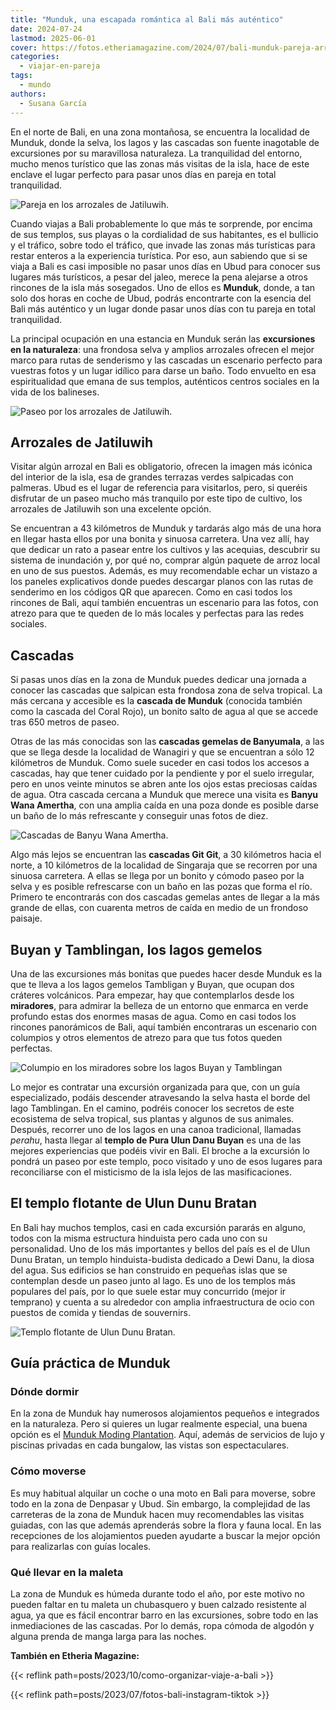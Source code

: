 ```yaml
---
title: "Munduk, una escapada romántica al Bali más auténtico"
date: 2024-07-24
lastmod: 2025-06-01
cover: https://fotos.etheriamagazine.com/2024/07/bali-munduk-pareja-arrozal.jpg
categories: 
  - viajar-en-pareja
tags: 
  - mundo
authors: 
  - Susana García
---
```


En el norte de Bali, en una zona montañosa, se encuentra la localidad de Munduk, donde 
la selva, los lagos y las cascadas son fuente inagotable de excursiones por su 
maravillosa naturaleza. La tranquilidad del entorno, mucho menos turístico que las zonas 
más visitas de la isla, hace de este enclave el lugar perfecto para pasar unos días en 
pareja en total tranquilidad. 

![Pareja en los arrozales de Jatiluwih.](https://fotos.etheriamagazine.com/2024/07/bali-munduk-pareja-arrozal.jpg "Pareja en los arrozales de Jatiluwih. © Susana García.")

<!-- LEGACY_UPDATED: **Actualizado junio 2025** -->

Cuando viajas a Bali probablemente lo que más te sorprende, por encima de sus templos, 
sus playas o la cordialidad de sus habitantes, es el bullicio y el tráfico, sobre todo 
el tráfico, que invade las zonas más turísticas para restar enteros a la experiencia 
turística. Por eso, aun sabiendo que si se viaja a Bali es casi imposible no pasar unos 
días en Ubud para conocer sus lugares más turísticos, a pesar del jaleo, merece la pena 
alejarse a otros rincones de la isla más sosegados. Uno de ellos es **Munduk**, donde, a 
tan solo dos horas en coche de Ubud, podrás encontrarte con la esencia del Bali más 
auténtico y un lugar donde pasar unos días con tu pareja en total tranquilidad. 

La principal ocupación en una estancia en Munduk serán las **excursiones en la 
naturaleza**: una frondosa selva y amplios arrozales ofrecen el mejor marco para rutas 
de senderismo y las cascadas un escenario perfecto para vuestras fotos y un lugar 
idílico para darse un baño. Todo envuelto en esa espiritualidad que emana de sus 
templos, auténticos centros sociales en la vida de los balineses. 

![Paseo por los arrozales de Jatiluwih.](https://fotos.etheriamagazine.com/2024/07/bali-munduk-paseo-arrozal.jpg "Paseo por los arrozales de Jatiluwih. © Susana García.")

## Arrozales de Jatiluwih

Visitar algún arrozal en Bali es obligatorio, ofrecen la imagen más icónica del interior 
de la isla, esa de grandes terrazas verdes salpicadas con palmeras. Ubud es el lugar de 
referencia para visitarlos, pero, si queréis disfrutar de un paseo mucho más tranquilo 
por este tipo de cultivo, los arrozales de Jatiluwih son una excelente opción. 

Se encuentran a 43 kilómetros de Munduk y tardarás algo más de una hora en llegar hasta 
ellos por una bonita y sinuosa carretera. Una vez allí, hay que dedicar un rato a pasear 
entre los cultivos y las acequias, descubrir su sistema de inundación y, por qué no, 
comprar algún paquete de arroz local en uno de sus puestos. Además, es muy recomendable 
echar un vistazo a los paneles explicativos donde puedes descargar planos con las rutas 
de senderimo en los códigos QR que aparecen. Como en casi todos los rincones de Bali, 
aquí también encuentras un escenario para las fotos, con atrezo para que te queden de lo 
más locales y perfectas para las redes sociales. 

## Cascadas

Si pasas unos días en la zona de Munduk puedes dedicar una jornada a conocer las 
cascadas que salpican esta frondosa zona de selva tropical. La más cercana y accesible 
es la **cascada de Munduk** (conocida también como la cascada del Coral Rojo), un bonito 
salto de agua al que se accede tras 650 metros de paseo. 

Otras de las más conocidas son las **cascadas gemelas de Banyumala**, a las que se llega 
desde la localidad de Wanagiri y que se encuentran a sólo 12 kilómetros de Munduk. Como 
suele suceder en casi todos los accesos a cascadas, hay que tener cuidado por la 
pendiente y por el suelo irregular, pero en unos veinte minutos se abren ante los ojos 
estas preciosas caídas de agua. Otra cascada cercana a Munduk que merece una visita es 
**Banyu Wana Amertha**, con una amplia caída en una poza donde es posible darse un baño 
de lo más refrescante y conseguir unas fotos de diez. 

![Cascadas de Banyu Wana Amertha.](https://fotos.etheriamagazine.com/2024/07/Bali-munduk-cascadas.jpg "Cascadas de Banyu Wana Amertha. © Karthik Sreenivas")

Algo más lejos se encuentran las **cascadas Git Git**, a 30 kilómetros hacia el norte, a 
10 kilómetros de la localidad de Singaraja que se recorren por una sinuosa carretera. A 
ellas se llega por un bonito y cómodo paseo por la selva y es posible refrescarse con un 
baño en las pozas que forma el río. Primero te encontrarás con dos cascadas gemelas 
antes de llegar a la más grande de ellas, con cuarenta metros de caída en medio de un 
frondoso paisaje. 

## Buyan y Tamblingan, los lagos gemelos

Una de las excursiones más bonitas que puedes hacer desde Munduk es la que te lleva a 
los lagos gemelos Tambligan y Buyan, que ocupan dos cráteres volcánicos. Para empezar, 
hay que contemplarlos desde los **miradores**, para admirar la belleza de un entorno que 
enmarca en verde profundo estas dos enormes masas de agua. Como en casi todos los 
rincones panorámicos de Bali, aquí también encontraras un escenario con columpios y 
otros elementos de atrezo para que tus fotos queden perfectas. 

![Columpio en los miradores sobre los lagos Buyan y Tamblingan](https://fotos.etheriamagazine.com/2024/07/bali-munduk-columpio.jpg "Columpio en los miradores sobre los lagos Buyan y Tamblingan. © Susana García.")

Lo mejor es contratar una excursión organizada para que, con un guía especializado, 
podáis descender atravesando la selva hasta el borde del lago Tamblingan. En el camino, 
podréis conocer los secretos de este ecosistema de selva tropical, sus plantas y algunos 
de sus animales. Después, recorrer uno de los lagos en una canoa tradicional, llamadas 
_perahu_, hasta llegar al **templo de Pura Ulun Danu Buyan** es una de las mejores 
experiencias que podéis vivir en Bali. El broche a la excursión lo pondrá un paseo por 
este templo, poco visitado y uno de esos lugares para reconciliarse con el misticismo de 
la isla lejos de las masificaciones. 

## El templo flotante de Ulun Dunu Bratan

En Bali hay muchos templos, casi en cada excursión pararás en alguno, todos con la misma 
estructura hinduista pero cada uno con su personalidad. Uno de los más importantes y 
bellos del país es el de Ulun Dunu Bratan, un templo hinduista-budista dedicado a Dewi 
Danu, la diosa del agua. Sus edificios se han construido en pequeñas islas que se 
contemplan desde un paseo junto al lago. Es uno de los templos más populares del país, 
por lo que suele estar muy concurrido (mejor ir temprano) y cuenta a su alrededor con 
amplia infraestructura de ocio con puestos de comida y tiendas de souvernirs. 

![Templo flotante de Ulun Dunu Bratan.](https://fotos.etheriamagazine.com/2024/07/bali-munduk-templo.jpg "Templo flotante de Ulun Dunu Bratan. © Romeo A")

## Guía práctica de Munduk

### Dónde dormir

En la zona de Munduk hay numerosos alojamientos pequeños e integrados en la naturaleza. 
Pero si quieres un lugar realmente especial, una buena opción es el [Munduk Moding 
Plantation](http://mundukmodingplantation.com). Aquí, además de servicios de lujo y 
piscinas privadas en cada bungalow, las vistas son espectaculares. 

### Cómo moverse

Es muy habitual alquilar un coche o una moto en Bali para moverse, sobre todo en la zona 
de Denpasar y Ubud. Sin embargo, la complejidad de las carreteras de la zona de Munduk 
hacen muy recomendables las visitas guiadas, con las que además aprenderás sobre la 
flora y fauna local. En las recepciones de los alojamientos pueden ayudarte a buscar la 
mejor opción para realizarlas con guías locales. 

### Qué llevar en la maleta

La zona de Munduk es húmeda durante todo el año, por este motivo no pueden faltar en tu 
maleta un chubasquero y buen calzado resistente al agua, ya que es fácil encontrar barro 
en las excursiones, sobre todo en las inmediaciones de las cascadas. Por lo demás, ropa 
cómoda de algodón y alguna prenda de manga larga para las noches. 

**También en Etheria Magazine:** 

{{< reflink path=posts/2023/10/como-organizar-viaje-a-bali >}} 

{{< reflink path=posts/2023/07/fotos-bali-instagram-tiktok >}}
